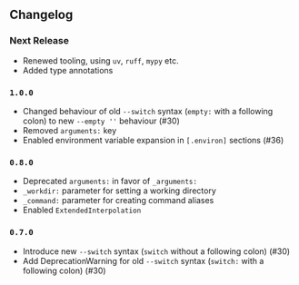 ## Changelog

### Next Release

 - Renewed tooling, using `uv`, `ruff`, `mypy` etc.
 - Added type annotations

### `1.0.0`

 - Changed behaviour of old `--switch` syntax (`empty:` with a following colon) to new `--empty ''` behaviour (#30)
 - Removed `arguments:` key
 - Enabled environment variable expansion in `[.environ]` sections (#36)

### `0.8.0`

 - Deprecated `arguments:` in favor of `_arguments:`
 - `_workdir:` parameter for setting a working directory
 - `_command:` parameter for creating command aliases
 - Enabled `ExtendedInterpolation`

### `0.7.0`

 - Introduce new `--switch` syntax (`switch` without a following colon) (#30)
 - Add DeprecationWarning for old `--switch` syntax (`switch:` with a following colon) (#30)
